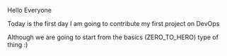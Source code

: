 Hello Everyone 

Today is the first day I am going to contribute my first project on DevOps 

Although we are going to start from the basics (ZERO_TO_HERO) type of thing :)


